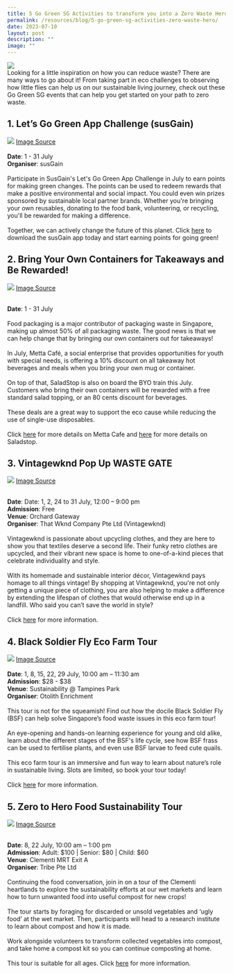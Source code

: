 ```yaml
---
title: 5 Go Green SG Activities to transform you into a Zero Waste Hero
permalink: /resources/blog/5-go-green-sg-activities-zero-waste-hero/
date: 2023-07-10
layout: post
description: ""
image: ""
---
```

![](/images/Blog/blog3banner.png)
<br>
Looking for a little inspiration on how you can reduce waste? There are many ways to go about it! From taking part in eco challenges to observing how little flies can help us on our sustainable living journey, check out these Go Green SG events that can help you get started on your path to zero waste.

## 1. **Let’s Go Green App Challenge (susGain)**<br>
![](/images/Blog/blog3-1.png)
<a target="_blank" href="https://www.susgain.com/wp-content/uploads/2023/02/susGain-Website-Image-18.png">Image Source</a><br><br>
**Date**: 1 - 31 July<br>
**Organiser**: susGain
<br><br>
Participate in SusGain's Let's Go Green App Challenge in July to earn points for making green changes. The points can be used to redeem rewards that make a positive environmental and social impact. You could even win prizes sponsored by sustainable local partner brands. Whether you're bringing your own reusables, donating to the food bank, volunteering, or recycling, you'll be rewarded for making a difference.
<br><br>
Together, we can actively change the future of this planet. Click [here](https://www.gogreen.gov.sg/lets-go-green-app-challenge/) to download the susGain app today and start earning points for going green!

## 2. **Bring Your Own Containers for Takeaways and Be Rewarded!**<br>
![](/images/Blog/blog3-2.png)
<a target="_blank" href="https://onecms-res.cloudinary.com/image/upload/s--kEvzk2UW--/f\_auto,q\_auto/c\_fill,g\_auto,h\_676,w\_1200/deliveroo-partners-barepack-to-offer-reusable-options-for-food-delivery--1-.jpg">Image Source</a><br><br>

**Date**: 1 - 31 July
<br><br>
Food packaging is a major contributor of packaging waste in Singapore, making up almost 50% of all packaging waste. The good news is that we can help change that by bringing our own containers out for takeaways!
<br><br>
In July, Metta Café, a social enterprise that provides opportunities for youth with special needs, is offering a 10% discount on all takeaway hot beverages and meals when you bring your own mug or container.
<br><br>
On top of that, SaladStop is also on board the BYO train this July. Customers who bring their own containers will be rewarded with a free standard salad topping, or an 80 cents discount for beverages.
<br><br>
These deals are a great way to support the eco cause while reducing the use of single-use disposables.
<br><br>
Click [here](https://www.gogreen.gov.sg/byo-and-enjoy-10-percent-off-your-takeaway-orders/) for more details on Metta Cafe and [here](https://www.gogreen.gov.sg/byo-saladstop/) for more details on Saladstop.

## 3. **Vintagewknd Pop Up WASTE GATE**<br>
![](/images/Blog/blog3-3.png)
<a target="_blank" href="https://www.instagram.com/p/CqAz58vvSaq/?utm\_source=ig\_web\_copy\_link&amp;igshid=MzRlODBiNWFlZA==">Image Source</a><br><br>

**Date**: Date: 1, 2, 24 to 31 July, 12:00 – 9:00 pm<br>
**Admission**: Free<br>
**Venue**: Orchard Gateway<br>
**Organiser**: That Wknd Company Pte Ltd (Vintagewknd)
<br><br>
Vintagewknd is passionate about upcycling clothes, and they are here to show you that textiles deserve a second life. Their funky retro clothes are upcycled, and their vibrant new space is home to one-of-a-kind pieces that celebrate individuality and style.
<br><br>
With its homemade and sustainable interior décor, Vintagewknd pays homage to all things vintage! By shopping at Vintagewknd, you're not only getting a unique piece of clothing, you are also helping to make a difference by extending the lifespan of clothes that would otherwise end up in a landfill. Who said you can’t save the world in style?
<br><br>
Click [here](https://www.gogreen.gov.sg/vintagewknd-pop-up-waste-gate/) for more information.

## 4. **Black Soldier Fly Eco Farm Tour**<br>
![](/images/Blog/blog3-4.png)
<a target="_blank" href="https://www.instagram.com/p/CoqxxKKtpXT/?utm\_source=ig\_web\_copy\_link&amp;igshid=MzRlODBiNWFlZA==">Image Source</a><br><br>
**Date**: 1, 8, 15, 22, 29 July, 10:00 am – 11:30 am<br>
**Admission**: $28 - $38<br>
**Venue**: Sustainability @ Tampines Park<br>
**Organiser**: Otolith Enrichment
<br><br>
This tour is not for the squeamish! Find out how the docile Black Soldier Fly (BSF) can help solve Singapore’s food waste issues in this eco farm tour!
<br><br>
An eye-opening and hands-on learning experience for young and old alike, learn about the different stages of the BSF's life cycle, see how BSF frass can be used to fertilise plants, and even use BSF larvae to feed cute quails.
<br><br>
This eco farm tour is an immersive and fun way to learn about nature’s role in sustainable living. Slots are limited, so book your tour today!
<br><br>
Click [here](https://www.gogreen.gov.sg/black-soldier-fly/) for more information.

## 5. **Zero to Hero Food Sustainability Tour**<br>
![](/images/Blog/blog3-5.png)
<a target="_blank" href="https://cdn-gmodf.nitrocdn.com/CcKRIygEPZHzKDcRzFChaBXGByOtIPjb/assets/images/optimized/rev-a47d704/wp-content/uploads/2023/05/eb3ec54caa82e5a9c1259ff20cc36189.Image\_20230308222200.jpg">Image Source</a><br><br>

**Date**: 8, 22 July, 10:00 am – 1:00 pm<br>
**Admission**: Adult: $100 | Senior: $80 | Child: $60<br>
**Venue**: Clementi MRT Exit A<br>
**Organiser**: Tribe Pte Ltd
<br><br>
Continuing the food conversation, join in on a tour of the Clementi heartlands to explore the sustainability efforts at our wet markets and learn how to turn unwanted food into useful compost for new crops!
<br><br>
The tour starts by foraging for discarded or unsold vegetables and ‘ugly food’ at the wet market. Then, participants will head to a research institute to learn about compost and how it is made.
<br><br>
Work alongside volunteers to transform collected vegetables into compost, and take home a compost kit so you can continue composting at home.
<br><br>
This tour is suitable for all ages. Click [here](https://www.gogreen.gov.sg/zero-to-hero-food-sustainability-tour/) for more information.